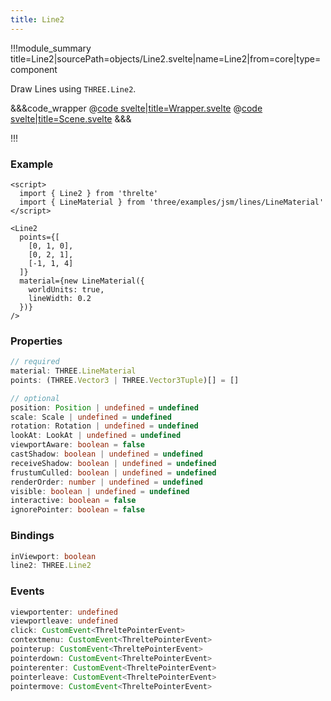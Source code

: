 ```yaml
---
title: Line2
---
```


<script lang="ts">
import Wrapper from '$examples/line-2/Wrapper.svelte'
</script>

!!!module_summary title=Line2|sourcePath=objects/Line2.svelte|name=Line2|from=core|type=component

Draw Lines using `THREE.Line2`.

<ExampleWrapper>
  <Wrapper />
</ExampleWrapper>

&&&code_wrapper
@[code svelte|title=Wrapper.svelte](../../examples/line-2/Wrapper.svelte)
@[code svelte|title=Scene.svelte](../../examples/line-2/Scene.svelte)
&&&

!!!

### Example

```svelte
<script>
  import { Line2 } from 'threlte'
  import { LineMaterial } from 'three/examples/jsm/lines/LineMaterial'
</script>

<Line2
  points={[
    [0, 1, 0],
    [0, 2, 1],
    [-1, 1, 4]
  ]}
  material={new LineMaterial({
    worldUnits: true,
    lineWidth: 0.2
  })}
/>
```

### Properties

```ts
// required
material: THREE.LineMaterial
points: (THREE.Vector3 | THREE.Vector3Tuple)[] = []

// optional
position: Position | undefined = undefined
scale: Scale | undefined = undefined
rotation: Rotation | undefined = undefined
lookAt: LookAt | undefined = undefined
viewportAware: boolean = false
castShadow: boolean | undefined = undefined
receiveShadow: boolean | undefined = undefined
frustumCulled: boolean | undefined = undefined
renderOrder: number | undefined = undefined
visible: boolean | undefined = undefined
interactive: boolean = false
ignorePointer: boolean = false
```

### Bindings

```ts
inViewport: boolean
line2: THREE.Line2
```

### Events

```ts
viewportenter: undefined
viewportleave: undefined
click: CustomEvent<ThreltePointerEvent>
contextmenu: CustomEvent<ThreltePointerEvent>
pointerup: CustomEvent<ThreltePointerEvent>
pointerdown: CustomEvent<ThreltePointerEvent>
pointerenter: CustomEvent<ThreltePointerEvent>
pointerleave: CustomEvent<ThreltePointerEvent>
pointermove: CustomEvent<ThreltePointerEvent>
```
